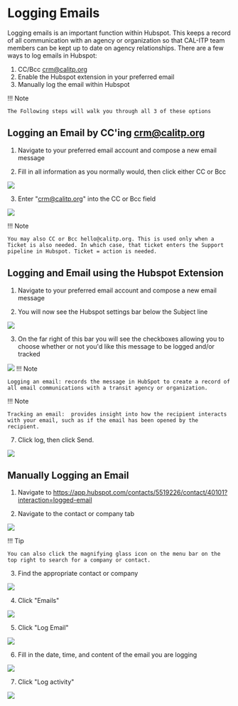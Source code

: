 # Logging Emails

Logging emails is an important function within Hubspot. This keeps a record of all communication with an agency or organization so that CAL-ITP team members can be kept up to date on agency relationships. There are a few ways to log emails in Hubspot:

1. CC/Bcc crm@calitp.org
2. Enable the Hubspot extension in your preferred email
3. Manually log the email within Hubspot

!!! Note

    The Following steps will walk you through all 3 of these options

## Logging an Email by CC'ing crm@calitp.org

1. Navigate to your preferred email account and compose a new email message

2. Fill in all information as you normally would, then click either CC or Bcc

![](https://image.scribehow-prod.com/Lmk7kH_d_3RRlWhBwYMS_8GnSpjIP99P7zbworS2Zvs/zoom:0.7501674480910918/enlarge:true/crop:1493:840:nowe:685:0/wm:0.8:nowe:954:126:0.08928571428571429/aHR0cHM6Ly9jb2xvbnktcmVjb3JkZXIuczMuYW1hem9uYXdzLmNvbS9maWxlcy8yMDIyLTEwLTAzLzBmMTA2MmM1LTE3NTMtNDc0Zi1hY2NlLTZlNzAyYmU2MDhhOS91c2VyX2Nyb3BwZWRfc2NyZWVuc2hvdC5qcGVn)

3. Enter "crm@calitp.org" into the CC or Bcc field

![](https://image.scribehow-prod.com/tYihV3ua18XuhX01v7FWBPpB_O9itcS0NNrB0mjWIaI/zoom:0.7501674480910918/enlarge:true/crop:1493:840:nowe:800:396/wm:0.8:nowe:534:289:0.08928571428571429/aHR0cHM6Ly9jb2xvbnktcmVjb3JkZXIuczMuYW1hem9uYXdzLmNvbS9maWxlcy8yMDIyLTEwLTAzLzdiMmMxMzA5LTliMTMtNGJlZS05ZDI1LTZkY2I3YjEwOWYyYi91c2VyX2Nyb3BwZWRfc2NyZWVuc2hvdC5qcGVn)

!!! Note

    You may also CC or Bcc hello@calitp.org. This is used only when a Ticket is also needed. In which case, that ticket enters the Support pipeline in Hubspot. Ticket = action is needed.

## Logging and Email using the Hubspot Extension

1. Navigate to your preferred email account and compose a new email message

5. You will now see the Hubspot settings bar below the Subject line

![](https://image.scribehow-prod.com/FpcWLmciXFFju5WZpUzmcQZOVxKEQhwL_xbWuHNnB3U/zoom:0.7501674480910918/enlarge:true/crop:1493:840:nowe:0:0/wm:0.8:nowe:222:205:0.08928571428571429/aHR0cHM6Ly9jb2xvbnktcmVjb3JkZXIuczMuYW1hem9uYXdzLmNvbS9maWxlcy8yMDIyLTEwLTAzL2E0MTY5MzE2LTE1MjgtNGFmNC1iMzRmLTdkMTExOWI4ZTIyYy91c2VyX2Nyb3BwZWRfc2NyZWVuc2hvdC5qcGVn)

3. On the far right of this bar you will see the checkboxes allowing you to choose whether or not you'd like this message to be logged and/or tracked

![](https://image.scribehow-prod.com/l7InrSOKRjdg0WP83zBqsK3xlD9lT7e_CMq_sfJqDuA/zoom:0.7501674480910918/enlarge:true/crop:1493:840:nowe:1380:0/wm:0.8:nowe:772:244:0.08928571428571429/aHR0cHM6Ly9jb2xvbnktcmVjb3JkZXIuczMuYW1hem9uYXdzLmNvbS9maWxlcy8yMDIyLTEwLTAzL2FiNzMwYjEyLTEwZGItNGQyZi05OTY2LWQxM2ZjMGY2YzI5Mi9hc2NyZWVuc2hvdC5qcGVn)
!!! Note

    Logging an email: records the message in HubSpot to create a record of all email communications with a transit agency or organization.

!!! Note

    Tracking an email:  provides insight into how the recipient interacts with your email, such as if the email has been opened by the recipient.

7. Click log, then click Send.

![](https://image.scribehow-prod.com/87r4dHFe2-VD-fEo2Xys-bjXMKuyM5kvitN14PBH65o/zoom:0.7501674480910918/enlarge:true/crop:1493:840:nowe:1380:0/wm:0.8:nowe:634:241:0.08928571428571429/aHR0cHM6Ly9jb2xvbnktcmVjb3JkZXIuczMuYW1hem9uYXdzLmNvbS9maWxlcy8yMDIyLTEwLTAzLzE1ZGQyNDIwLWFiMTUtNDhlMS05OWM2LWQ1YjM5ZmI5YzBkYi9hc2NyZWVuc2hvdC5qcGVn)

## Manually Logging an Email

1. Navigate to <https://app.hubspot.com/contacts/5519226/contact/40101?interaction=logged-email>

2. Navigate to the contact or company tab

![](https://image.scribehow-prod.com/oP6BqUcxUUWXkN4fTdGvhojndicRvCRjLD8G7ZKwzH4/zoom:0.7501674480910918/enlarge:true/crop:1493:840:nowe:0:0/wm:0.8:nowe:163:102:0.08928571428571429/aHR0cHM6Ly9jb2xvbnktcmVjb3JkZXIuczMuYW1hem9uYXdzLmNvbS9maWxlcy8yMDIyLTEwLTAzL2JhZGNiOWI4LTk3OTQtNGZkYy1hYzE1LTNhMWVmNTc0NTc2Ni9hc2NyZWVuc2hvdC5qcGVn)

!!! Tip

    You can also click the magnifying glass icon on the menu bar on the top right to search for a company or contact.

3. Find the appropriate contact or company

![](https://image.scribehow-prod.com/ADjLsrcJFzRco4TVA0CG_kDuE3knKSFv402tyV-27ks/zoom:0.7501674480910918/enlarge:true/crop:1493:840:nowe:0:254/wm:0.8:nowe:250:289:0.08928571428571429/aHR0cHM6Ly9jb2xvbnktcmVjb3JkZXIuczMuYW1hem9uYXdzLmNvbS9maWxlcy8yMDIyLTEwLTAzLzM4MDEwODkyLTdlY2EtNDJhNy05OWI5LWI1ODUyNzIxZjY4OC9hc2NyZWVuc2hvdC5qcGVn)

4. Click "Emails"

![](https://image.scribehow-prod.com/-CESOPz2w0v4LOIW_AkYdJka0rHV2yBw85HzWuhJW60/zoom:0.7501674480910918/enlarge:true/crop:1493:840:nowe:405:0/wm:0.8:nowe:534:178:0.08928571428571429/aHR0cHM6Ly9jb2xvbnktcmVjb3JkZXIuczMuYW1hem9uYXdzLmNvbS9maWxlcy8yMDIyLTEwLTAzLzJmNjQ2MzkzLTRjMmQtNDYzOC05NjRlLWE0Mzc2YjBmZDQyOC9hc2NyZWVuc2hvdC5qcGVn)

5. Click "Log Email"

![](https://image.scribehow-prod.com/oEW8RRXeqTSPjC4j_IkpSbRHO2VpC1Fx5PBajhSt-NE/zoom:0.7501674480910918/enlarge:true/crop:1493:840:nowe:1043:0/wm:0.8:nowe:534:268:0.08928571428571429/aHR0cHM6Ly9jb2xvbnktcmVjb3JkZXIuczMuYW1hem9uYXdzLmNvbS9maWxlcy8yMDIyLTEwLTAzLzVmZTVmM2U3LTk2NWItNDBhZC1hMjQ3LTk2YWUyMDY0MmIwOC9hc2NyZWVuc2hvdC5qcGVn)

6. Fill in the date, time, and content of the email you are logging

![](https://image.scribehow-prod.com/SQOayI9ttVImeWvbZU_fDkZStb8xeRXzRiG1SPGqxf0/zoom:0.7501674480910918/enlarge:true/crop:1493:840:nowe:1115:616/wm:0.8:nowe:895:450:0.08928571428571429/aHR0cHM6Ly9jb2xvbnktcmVjb3JkZXIuczMuYW1hem9uYXdzLmNvbS9maWxlcy8yMDIyLTEwLTAzL2Q3NzhkNDE1LTEwNzItNDViOC1hYjAwLTgyYTM5OTZkZWJiYS91c2VyX2Nyb3BwZWRfc2NyZWVuc2hvdC5qcGVn)

7. Click "Log activity"

![](https://image.scribehow-prod.com/Mmii2JJTnIqxQkYR8kxYIE-9J0LOakYQqD7NY1cKPWk/zoom:0.7501674480910918/enlarge:true/crop:1493:840:nowe:610:616/wm:0.8:nowe:534:529:0.08928571428571429/aHR0cHM6Ly9jb2xvbnktcmVjb3JkZXIuczMuYW1hem9uYXdzLmNvbS9maWxlcy8yMDIyLTEwLTAzLzM5ZGQ5NDFhLTNjMDctNDJhNi04MmM1LWE4ODA0OTQyMjUwZi91c2VyX2Nyb3BwZWRfc2NyZWVuc2hvdC5qcGVn)
